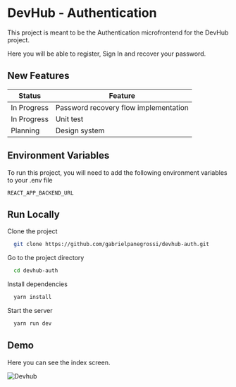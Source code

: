 # DevHub - Authentication

This project is meant to be the Authentication microfrontend for the DevHub project.

Here you will be able to register, Sign In and recover your password.

## New Features

| Status      | Feature                               |
| ----------- | ------------------------------------- |
| In Progress | Password recovery flow implementation |
| In Progress | Unit test                             |
| Planning    | Design system                         |

## Environment Variables

To run this project, you will need to add the following environment variables to your .env file

`REACT_APP_BACKEND_URL`

## Run Locally

Clone the project

```bash
  git clone https://github.com/gabrielpanegrossi/devhub-auth.git
```

Go to the project directory

```bash
  cd devhub-auth
```

Install dependencies

```bash
  yarn install
```

Start the server

```bash
  yarn run dev
```

## Demo

Here you can see the index screen.

![Devhub](https://user-images.githubusercontent.com/17420066/167321153-798a991c-c1ac-4f25-bef8-e2b9dbbb3685.jpg)
